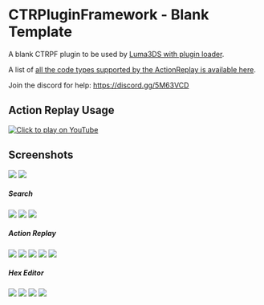 # CTRPluginFramework - Blank Template
A blank CTRPF plugin to be used by [Luma3DS with plugin loader](https://github.com/Nanquitas/Luma3DS/releases).

A list of [all the code types supported by the ActionReplay is available here](https://gist.github.com/Nanquitas/d6c920a59c757cf7917c2bffa76de860).

Join the discord for help: https://discord.gg/5M63VCD
## Action Replay Usage

[![Click to play on YouTube](https://img.youtube.com/vi/c2258P9wKkA/0.jpg)](https://www.youtube.com/watch?v=c2258P9wKkA)


## Screenshots

![](https://i.imgur.com/ayvcaN0.png)
![](https://i.imgur.com/9OJop01.png)
##### Search
![](https://i.imgur.com/gczUI1r.png)
![](https://i.imgur.com/Yhhcsot.png)
![](https://i.imgur.com/7lVmuDd.png)
##### Action Replay
![](https://i.imgur.com/uW6lnjm.png)
![](https://i.imgur.com/4QAEgSO.png)
![](https://i.imgur.com/bJFQw04.png)
![](https://i.imgur.com/8pZhhmo.png)
![](https://i.imgur.com/b3Gl29H.png)
##### Hex Editor
![](https://i.imgur.com/8z2DCcm.png)
![](https://i.imgur.com/t3gutXU.png)
![](https://i.imgur.com/U4ratx4.png)
![](https://i.imgur.com/uJBJZ8K.png)
